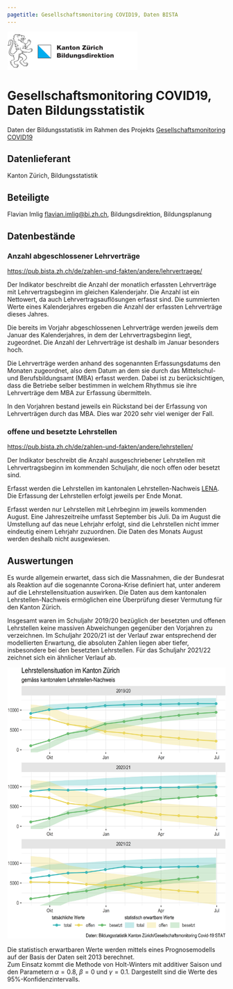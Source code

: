 ```yaml
---
pagetitle: Gesellschaftsmonitoring COVID19, Daten BISTA
---
```


![](https://github.com/bildungsmonitoringZH/bildungsmonitoringZH.github.io/raw/master/assets/ktzh_bi_logo_de-300x88.jpg)

# Gesellschaftsmonitoring COVID19, Daten Bildungsstatistik

Daten der Bildungsstatistik im Rahmen des Projekts [Gesellschaftsmonitoring COVID19](https://statistikzh.github.io/covid19monitoring/)

## Datenlieferant

Kanton Zürich, Bildungsstatistik

## Beteiligte

Flavian Imlig <flavian.imlig@bi.zh.ch>, Bildungsdirektion, Bildungsplanung

## Datenbestände

### Anzahl abgeschlossener Lehrverträge

https://pub.bista.zh.ch/de/zahlen-und-fakten/andere/lehrvertraege/

Der Indikator beschreibt die Anzahl der monatlich erfassten Lehrverträge mit Lehrvertragsbeginn im gleichen Kalenderjahr. Die Anzahl ist ein Nettowert, da auch Lehrvertragsauflösungen erfasst sind. Die summierten Werte eines Kalenderjahres ergeben die Anzahl der erfassten Lehrverträge dieses Jahres.

Die bereits im Vorjahr abgeschlossenen Lehrverträge werden jeweils dem Januar des Kalenderjahres, in dem der Lehrvertragsbeginn liegt, zugeordnet. Die Anzahl der Lehrverträge ist deshalb im Januar besonders hoch.

Die Lehrverträge werden anhand des sogenannten Erfassungsdatums den Monaten zugeordnet, also dem Datum an dem sie durch das Mittelschul- und Berufsbildungsamt (MBA) erfasst werden. Dabei ist zu berücksichtigen, dass die Betriebe selber bestimmen in welchem Rhythmus sie ihre Lehrverträge dem MBA zur Erfassung übermitteln.

In den Vorjahren bestand jeweils ein Rückstand bei der Erfassung von Lehrverträgen durch das MBA. Dies war 2020 sehr viel weniger der Fall.

### offene und besetzte Lehrstellen

https://pub.bista.zh.ch/de/zahlen-und-fakten/andere/lehrstellen/

Der Indikator beschreibt die Anzahl ausgeschriebener Lehrstellen mit Lehrvertragsbeginn im kommenden Schuljahr, die noch offen oder besetzt sind.

Erfasst werden die Lehrstellen im kantonalen Lehrstellen-Nachweis [LENA](https://www.berufsberatung.ch/dyn/show/2930). Die Erfassung der Lehrstellen erfolgt jeweils per Ende Monat.

Erfasst werden nur Lehrstellen mit Lehrbeginn im jeweils kommenden August. Eine Jahreszeitreihe umfasst September bis Juli. Da im August die Umstellung auf das neue Lehrjahr erfolgt, sind die Lehrstellen nicht immer eindeutig einem Lehrjahr zuzuordnen. Die Daten des Monats August werden deshalb nicht ausgewiesen.

## Auswertungen

Es wurde allgemein erwartet, dass sich die Massnahmen, die der Bundesrat als Reaktion auf die sogenannte Corona-Krise definiert hat, unter anderem auf die Lehrstellensituation auswirken. Die Daten aus dem kantonalen Lehrstellen-Nachweis ermöglichen eine Überprüfung dieser Vermutung für den Kanton Zürich.

Insgesamt waren im Schuljahr 2019/20 bezüglich der besetzten und offenen Lehrstellen keine massiven Abweichungen gegenüber den Vorjahren zu verzeichnen. Im Schuljahr 2020/21 ist der Verlauf zwar entsprechend der modellierten Erwartung, die absoluten Zahlen liegen aber tiefer, insbesondere bei den besetzten Lehrstellen. Für das Schuljahr 2021/22 zeichnet sich ein ähnlicher Verlauf ab.

![](img/plot17fc627a70cd.png)

Die statistisch erwartbaren Werte werden mittels eines Prognosemodells auf der Basis der Daten seit 2013 berechnet.  
Zum Einsatz kommt die Methode von Holt-Winters mit additiver Saison und den Parametern $\alpha = 0.8$, $\beta = 0$ und $\gamma = 0.1$. Dargestellt sind die Werte des $95\%$-Konfidenzintervalls.
